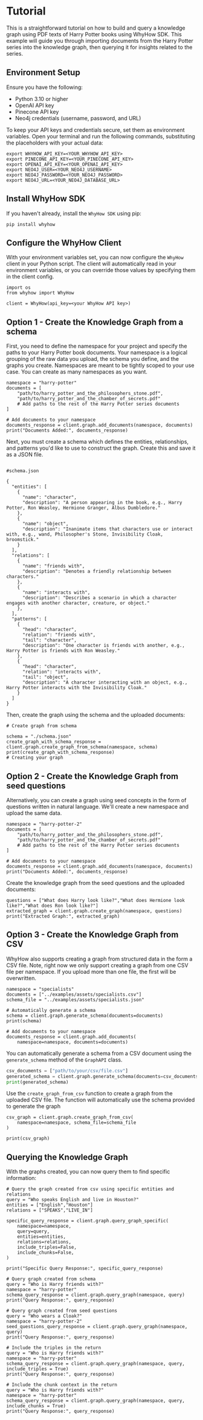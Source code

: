 # Tutorial

This is a straightforward tutorial on how to build and query a knowledge graph using PDF texts of Harry Potter books using WhyHow SDK. This example will guide you through importing documents from the Harry Potter series into the knowledge graph, then querying it for insights related to the series.

## Environment Setup

Ensure you have the following:

- Python 3.10 or higher
- OpenAI API key
- Pinecone API key
- Neo4j credentials (username, password, and URL)

To keep your API keys and credentials secure, set them as environment variables. Open your terminal and run the following commands, substituting the placeholders with your actual data:

```shell
export WHYHOW_API_KEY=<YOUR_WHYHOW_API_KEY>
export PINECONE_API_KEY=<YOUR_PINECONE_API_KEY>
export OPENAI_API_KEY=<YOUR_OPENAI_API_KEY>
export NEO4J_USER=<YOUR_NEO4J_USERNAME>
export NEO4J_PASSWORD=<YOUR_NEO4J_PASSWORD>
export NEO4J_URL=<YOUR_NEO4J_DATABASE_URL>
```

## Install WhyHow SDK

If you haven't already, install the `WhyHow SDK` using pip:

```shell
pip install whyhow
```

## Configure the WhyHow Client

With your environment variables set, you can now configure the `WhyHow` client in your Python script. The client will automatically read in your environment variables, or you can override those values by specifying them in the client config.

```shell
import os
from whyhow import WhyHow

client = WhyHow(api_key=<your WhyHow API key>)
```

## Option 1 - Create the Knowledge Graph from a schema

First, you need to define the namespace for your project and specify the paths to your Harry Potter book documents. Your namespace is a logical grouping of the raw data you upload, the schema you define, and the graphs you create. Namespaces are meant to be tightly scoped to your use case. You can create as many namespaces as you want.

```shell
namespace = "harry-potter"
documents = [
    "path/to/harry_potter_and_the_philosophers_stone.pdf",
    "path/to/harry_potter_and_the_chamber_of_secrets.pdf"
    # Add paths to the rest of the Harry Potter series documents
]

# Add documents to your namespace
documents_response = client.graph.add_documents(namespace, documents)
print("Documents Added:", documents_response)

```

Next, you must create a schema which defines the entities, relationships, and patterns you'd like to use to construct the graph. Create this and save it as a JSON file.

```shell

#schema.json

{
  "entities": [
    {
      "name": "character",
      "description": "A person appearing in the book, e.g., Harry Potter, Ron Weasley, Hermione Granger, Albus Dumbledore."
    },
    {
      "name": "object",
      "description": "Inanimate items that characters use or interact with, e.g., wand, Philosopher's Stone, Invisibility Cloak, broomstick."
    }
  ],
  "relations": [
    {
      "name": "friends with",
      "description": "Denotes a friendly relationship between characters."
    },
    {
      "name": "interacts with",
      "description": "Describes a scenario in which a character engages with another character, creature, or object."
    },
  ],
  "patterns": [
    {
      "head": "character",
      "relation": "friends with",
      "tail": "character",
      "description": "One character is friends with another, e.g., Harry Potter is friends with Ron Weasley."
    },
    {
      "head": "character",
      "relation": "interacts with",
      "tail": "object",
      "description": "A character interacting with an object, e.g., Harry Potter interacts with the Invisibility Cloak."
    }
  ]
}

```

Then, create the graph using the schema and the uploaded documents:

```shell
# Create graph from schema

schema = "./schema.json"
create_graph_with_schema_response = client.graph.create_graph_from_schema(namespace, schema)
print(create_graph_with_schema_response)
# Creating your graph

```

## Option 2 - Create the Knowledge Graph from seed questions

Alternatively, you can create a graph using seed concepts in the form of questions written in natural language. We'll create a new namespace and upload the same data.

```shell
namespace = "harry-potter-2"
documents = [
    "path/to/harry_potter_and_the_philosophers_stone.pdf",
    "path/to/harry_potter_and_the_chamber_of_secrets.pdf"
    # Add paths to the rest of the Harry Potter series documents
]

# Add documents to your namespace
documents_response = client.graph.add_documents(namespace, documents)
print("Documents Added:", documents_response)

```

Create the knowledge graph from the seed questions and the uploaded documents:

```shell
questions = ["What does Harry look like?","What does Hermione look like?","What does Ron look like?"]
extracted_graph = client.graph.create_graph(namespace, questions)
print("Extracted Graph:", extracted_graph)

```

## Option 3 - Create the Knowledge Graph from CSV

WhyHow also supports creating a graph from structured data in the form a CSV file. Note, right now we only support creating a graph from one CSV file per namespace. If you upload more than one file, the first will be overwritten.

```shell
namespace = "specialists"
documents = ["../examples/assets/specialists.csv"]
schema_file = "../examples/assets/specialists.json"

# Automatically generate a schema
schema = client.graph.generate_schema(documents=documents)
print(schema)

# Add documents to your namespace
documents_response = client.graph.add_documents(
    namespace=namespace, documents=documents)

```

You can automatically generate a schema from a CSV document using the `generate_schema` method of the `GraphAPI` class.

```python
csv_documents = ["path/to/your/csv/file.csv"]
generated_schema = client.graph.generate_schema(documents=csv_documents)
print(generated_schema)
```

Use the `create_graph_from_csv` function to create a graph from the uploaded CSV file. The function will automatically use the schema provided to generate the graph

```shell
csv_graph = client.graph.create_graph_from_csv(
    namespace=namespace, schema_file=schema_file
)

print(csv_graph)

```

## Querying the Knowledge Graph

With the graphs created, you can now query them to find specific information:

```shell
# Query the graph created from csv using specific entities and relations
query = "Who speaks English and live in Houston?"
entities = ["English","Houston"]
relations = ["SPEAKS","LIVE_IN"]

specific_query_response = client.graph.query_graph_specific(
    namespace=namespace,
    query=query,
    entities=entities,
    relations=relations,
    include_triples=False,
    include_chunks=False,
)

print("Specific Query Response:", specific_query_response)

# Query graph created from schema
query = "Who is Harry friends with?"
namespace = "harry-potter"
schema_query_response = client.graph.query_graph(namespace, query)
print("Query Response:", query_response)

# Query graph created from seed questions
query = "Who wears a Cloak?"
namespace = "harry-potter-2"
seed_questions_query_response = client.graph.query_graph(namespace, query)
print("Query Response:", query_response)

# Include the triples in the return
query = "Who is Harry friends with?"
namespace = "harry-potter"
schema_query_response = client.graph.query_graph(namespace, query, include_triples = True)
print("Query Response:", query_response)

# Include the chunk context in the return
query = "Who is Harry friends with?"
namespace = "harry-potter"
schema_query_response = client.graph.query_graph(namespace, query, include_chunks = True)
print("Query Response:", query_response)
```
